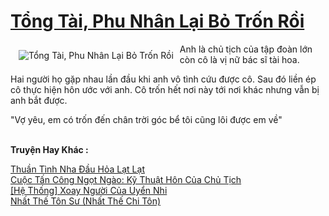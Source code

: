 <a href="https://utruyen.com/tong-tai-phu-nhan-lai-bo-tron-roi/16314/" title="Tổng Tài, Phu Nhân Lại Bỏ Trốn Rồi"><h1>Tổng Tài, Phu Nhân Lại Bỏ Trốn Rồi</h1></a><div style="display:table"><img align="right" style="float: left; padding: 10px;" src="https://utruyen.com/images/story/200x260/tong-tai-phu-nhan-lai-bo-tron-roi.jpg" alt="Tổng Tài, Phu Nhân Lại Bỏ Trốn Rồi">Anh là chủ tịch của tập đoàn lớn còn cô là vị nữ bác sĩ tài hoa.<p></p>Hai người họ gặp nhau lần đầu khi anh vô tình cứu được cô. Sau đó liền ép cô thực hiện hôn ước với anh. Cô trốn hết nơi này tới nơi khác nhưng vẫn bị anh bắt được.<p></p>"Vợ yêu, em có trốn đến chân trời góc bể tôi cũng lôi được em về"</div><p><br><b>Truyện Hay Khác :</b></p><a href="https://utruyen.com/thuan-tinh-nha-dau-hoa-lat-lat/17601/" alt="Thuần Tình Nha Đầu Hỏa Lạt Lạt">Thuần Tình Nha Đầu Hỏa Lạt Lạt</a><br/><a href="https://truyenngontinhay.wordpress.com/2019/10/03/cuoc-tan-cong-ngot-ngao-ky-thuat-hon-cua-chu-tich/" alt="Cuộc Tấn Công Ngọt Ngào: Kỹ Thuật Hôn Của Chủ Tịch">Cuộc Tấn Công Ngọt Ngào: Kỹ Thuật Hôn Của Chủ Tịch</a><br/><a href="https://www.flickr.com/photos/184340401@N07/48819201927/" alt="[Hệ Thống] Xoay Người Của Uyển Nhi">[Hệ Thống] Xoay Người Của Uyển Nhi</a><br/><a href="https://truyenngontinhay.wordpress.com/2019/10/03/nhat-the-ton-su-nhat-the-chi-ton/" alt="Nhất Thế Tôn Sư (Nhất Thế Chi Tôn)">Nhất Thế Tôn Sư (Nhất Thế Chi Tôn)</a><br/>